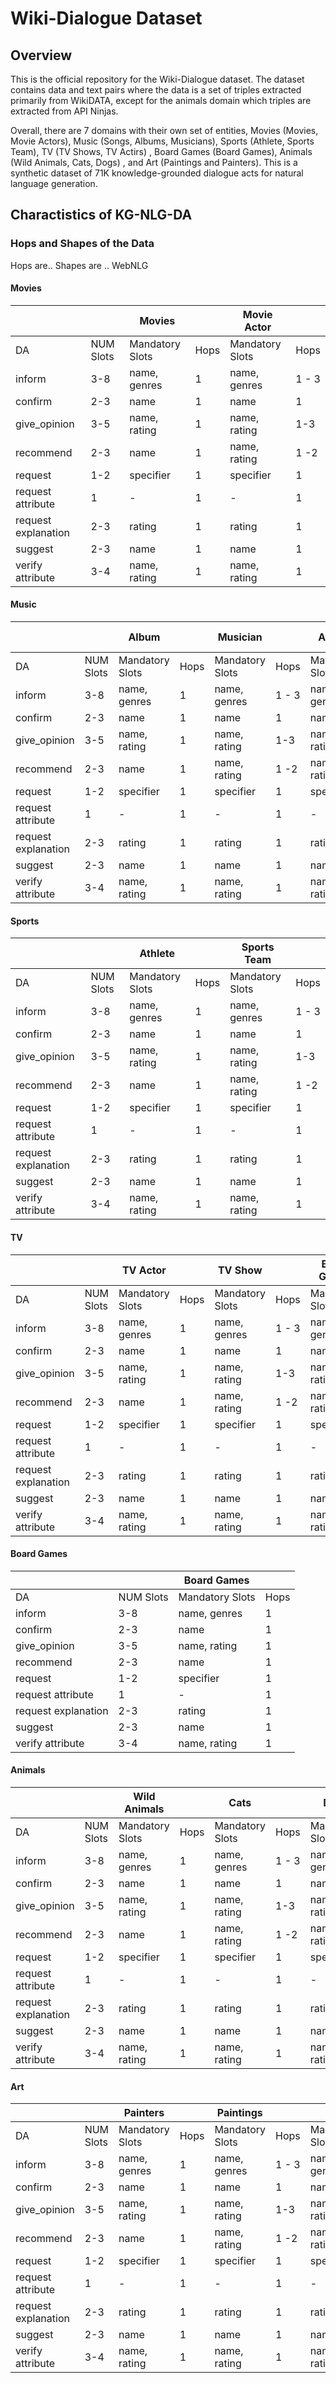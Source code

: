 # Wiki-Dialogue Dataset

## Overview 
This is the official repository for the Wiki-Dialogue dataset. The dataset contains data and text pairs where the data is a set of triples extracted primarily from WikiDATA, except for the animals domain which triples are extracted from API Ninjas. 

Overall, there are 7 domains with their own set of entities, Movies (Movies, Movie Actors), Music (Songs, Albums, Musicians), Sports (Athlete, Sports Team), TV (TV Shows, TV Actirs) , Board Games (Board Games), Animals (Wild Animals, Cats, Dogs) , and Art (Paintings and Painters). This is a synthetic dataset of 71K knowledge-grounded dialogue acts for natural language generation. 

## Charactistics of KG-NLG-DA

### Hops and Shapes of the Data
Hops are..
Shapes are .. WebNLG 
#### Movies

|   |  |  Movies  | | Movie Actor | | 
| ------------- | ------------- |------------- | ------------- |------------- | ------------- | 
| DA  | NUM Slots | Mandatory Slots | Hops | Mandatory Slots | Hops | 
| inform  | 3-8  | name, genres  |  1  |  name, genres  |  1 - 3  | 
| confirm  | 2-3 | name   | 1  | name   | 1  |  
| give_opinion  | 3-5  | name, rating   | 1  | name, rating   | 1-3  | 
| recommend  | 2-3  | name   | 1  | name, rating   | 1 -2 | 
| request  | 1-2  | specifier   | 1  | specifier   | 1  | 
| request attribute | 1  | -   | 1  |  -   | 1  | 
| request explanation | 2-3  | rating  | 1  | rating  | 1  | 
| suggest  | 2-3  | name   | 1  | name   | 1  | 
| verify attribute  | 3-4  | name, rating   | 1  |  name, rating   | 1  |  

#### Music  
|   |  |  Album| |  Musician  | |  Athlete | |   Sports Team | |
| ------------- | ------------- |------------- | ------------- |------------- | ------------- | ------------- | ------------- | ------------- | ------------- | 
| DA  | NUM Slots | Mandatory Slots | Hops | Mandatory Slots | Hops | Mandatory Slots | Hops | Mandatory Slots | Hops |
| inform  | 3-8  | name, genres  |  1  |  name, genres  |  1 - 3  |  name, genres  |  1 -3  | name, genres  |  1 -3  |
| confirm  | 2-3 | name   | 1  | name   | 1  |  name   | 1  |  name   | 1  |  
| give_opinion  | 3-5  | name, rating   | 1  | name, rating   | 1-3  | name, rating   | 1-3  | name, rating   | 1-3  |
| recommend  | 2-3  | name   | 1  | name, rating   | 1 -2 | name, rating   | 1-2 |  name, rating   | 1-2 |
| request  | 1-2  | specifier   | 1  | specifier   | 1  | specifier   | 1  | specifier   | 1  |
| request attribute | 1  | -   | 1  |  -   | 1  |  -   | 1  |  -   | 1  | 
| request explanation | 2-3  | rating  | 1  | rating  | 1  | rating  | 1  | rating  | 1  |
| suggest  | 2-3  | name   | 1  | name   | 1  | name   | 1  | name   | 1  |
| verify attribute  | 3-4  | name, rating   | 1  |  name, rating   | 1  |   name, rating   | 1  | name, rating   | 1  |

#### Sports

|   |  |  Athlete | |   Sports Team | |
| ------------- | ------------- |------------- | ------------- |------------- | ------------- | 
| DA  | NUM Slots | Mandatory Slots | Hops | Mandatory Slots | Hops | 
| inform  | 3-8  | name, genres  |  1  |  name, genres  |  1 - 3  |  
| confirm  | 2-3 | name   | 1  | name   | 1  |  
| give_opinion  | 3-5  | name, rating   | 1  | name, rating   | 1-3  | 
| recommend  | 2-3  | name   | 1  | name, rating   | 1 -2 | 
| request  | 1-2  | specifier   | 1  | specifier   | 1  | 
| request attribute | 1  | -   | 1  |  -   | 1  | 
| request explanation | 2-3  | rating  | 1  | rating  | 1  |
| suggest  | 2-3  | name   | 1  | name   | 1  |
| verify attribute  | 3-4  | name, rating   | 1  |  name, rating   | 1  |  

#### TV
|   |  | TV Actor | |  TV Show  | | Board Games| |
| ------------- | ------------- |------------- | ------------- |------------- | ------------- | ------------- | ------------- | 
| DA  | NUM Slots | Mandatory Slots | Hops | Mandatory Slots | Hops | Mandatory Slots | Hops |
| inform  | 3-8  | name, genres  |  1  |  name, genres  |  1 - 3  |  name, genres  |  1 -3  |
| confirm  | 2-3 | name   | 1  | name   | 1  |  name   | 1  | 
| give_opinion  | 3-5  | name, rating   | 1  | name, rating   | 1-3  | name, rating   | 1-3  |
| recommend  | 2-3  | name   | 1  | name, rating   | 1 -2 | name, rating   | 1-2 |
| request  | 1-2  | specifier   | 1  | specifier   | 1  | specifier   | 1  | 
| request attribute | 1  | -   | 1  |  -   | 1  |  -   | 1  | 
| request explanation | 2-3  | rating  | 1  | rating  | 1  | rating  | 1  |
| suggest  | 2-3  | name   | 1  | name   | 1  | name   | 1  |
| verify attribute  | 3-4  | name, rating   | 1  |  name, rating   | 1  |   name, rating   | 1  |

#### Board Games 

|   |  | Board Games| |
| ------------- | ------------- |------------- | ------------- |
| DA  | NUM Slots | Mandatory Slots | Hops |
| inform  | 3-8  | name, genres  |  1  | 
| confirm  | 2-3 | name   | 1  |
| give_opinion  | 3-5  | name, rating   | 1  | 
| recommend  | 2-3  | name   | 1  | 
| request  | 1-2  | specifier   | 1  | 
| request attribute | 1  | -   | 1  | 
| request explanation | 2-3  | rating  | 1  | 
| suggest  | 2-3  | name   | 1  | 
| verify attribute  | 3-4  | name, rating   | 1  |  
#### Animals
|   |  | Wild Animals | |  Cats | | Dogs| |
| ------------- | ------------- |------------- | ------------- |------------- | ------------- | ------------- | ------------- | 
| DA  | NUM Slots | Mandatory Slots | Hops | Mandatory Slots | Hops | Mandatory Slots | Hops |
| inform  | 3-8  | name, genres  |  1  |  name, genres  |  1 - 3  |  name, genres  |  1 -3  |
| confirm  | 2-3 | name   | 1  | name   | 1  |  name   | 1  | 
| give_opinion  | 3-5  | name, rating   | 1  | name, rating   | 1-3  | name, rating   | 1-3  |
| recommend  | 2-3  | name   | 1  | name, rating   | 1 -2 | name, rating   | 1-2 |
| request  | 1-2  | specifier   | 1  | specifier   | 1  | specifier   | 1  | 
| request attribute | 1  | -   | 1  |  -   | 1  |  -   | 1  | 
| request explanation | 2-3  | rating  | 1  | rating  | 1  | rating  | 1  |
| suggest  | 2-3  | name   | 1  | name   | 1  | name   | 1  |
| verify attribute  | 3-4  | name, rating   | 1  |  name, rating   | 1  |   name, rating   | 1  | 

#### Art
|   |  | Painters | |  Paintings | | | |
| ------------- | ------------- |------------- | ------------- |------------- | ------------- | ------------- | ------------- | 
| DA  | NUM Slots | Mandatory Slots | Hops | Mandatory Slots | Hops | Mandatory Slots | Hops |
| inform  | 3-8  | name, genres  |  1  |  name, genres  |  1 - 3  |  name, genres  |  1 -3  |
| confirm  | 2-3 | name   | 1  | name   | 1  |  name   | 1  | 
| give_opinion  | 3-5  | name, rating   | 1  | name, rating   | 1-3  | name, rating   | 1-3  |
| recommend  | 2-3  | name   | 1  | name, rating   | 1 -2 | name, rating   | 1-2 |
| request  | 1-2  | specifier   | 1  | specifier   | 1  | specifier   | 1  | 
| request attribute | 1  | -   | 1  |  -   | 1  |  -   | 1  | 
| request explanation | 2-3  | rating  | 1  | rating  | 1  | rating  | 1  |
| suggest  | 2-3  | name   | 1  | name   | 1  | name   | 1  |
| verify attribute  | 3-4  | name, rating   | 1  |  name, rating   | 1  |   name, rating   | 1  | 
